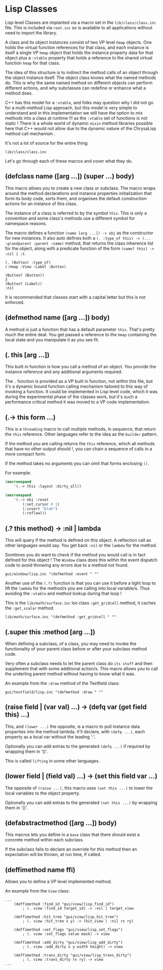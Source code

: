 # Lisp Classes

Lisp level Classes are implanted via a macro set in the `lib/class/class.inc`
file. This is included via `root.inc` so is available to all applications
without need to import the library.

A class and its object instances consist of two VP level `hmap` objects. One
holds the virtual function references for that class, and each instance is
itself a single VP `hmap` object that holds the instance property data for that
object plus a `:vtable` property that holds a reference to the shared virtual
function `hmap` for that class.

The idea of this structure is to indirect the method calls of an object through
the object instance itself. The object class knows what the named methods do.
This is why the same named method on different objects can perform different
actions, and why subclasses can redefine or enhance what a method does.

C++ has this model for a `:vtable`, and folks may question why I did not go for
a multi-method Lisp approach, but this model is very simple to understand and
in this implementation we still have the option to mix methods into a class at
runtime !!! as the `:vtable` set of functions is not static ! There is a whole
world of dynamic `mixin` method libraries possible here that C++ would not
allow due to the dynamic nature of the ChrysaLisp method call mechanism .

It's not a lot of source for the entire thing:

```file
lib/class/class.inc
```

Let's go through each of these macros and cover what they do.

## (defclass name ([arg ...]) (super ...) body)

This macro allows you to create a new class or subclass. The macro wraps around
the method declarations and instance properties initialization that form its
body code, sorts them, and organises the default construction actions for an
instance of this class.

The instance of a class is referred to by the symbol `this`. This is only a
convention and some class's methods use a different symbol for namespace
reasons.

The macro defines a function `(name [arg ...]) -> obj` as the constructor for
new instances. It also auto defines both a `(. :type_of this) -> (...
:grandparent :parent :name)` method, that returns the class inherence list for
the object, along with a predicate function of the form `(name? this) -> :nil |
:t`.

```vdu
(. (Button) :type_of)
(:hmap :View :Label :Button)

(Button? (Button))
3
(Button? (Label))
:nil
```

It is recommended that classes start with a capital letter but this is not
enforced.

## (defmethod name ([arg ...]) body)

A method is just a function that has a default parameter `this`. That's pretty
much the entire deal. You get passed a reference to the `hmap` containing the
local state and you manipulate it as you see fit.

## (. this [arg ...])

This built in function is how you call a method of an object. You provide the
instance reference and any additional arguments required.

The `.` function is provided as a VP built in function, not within this file,
but it's a dynamic bound function calling mechanism tailored to this way of
invoking a function. It could be implemented in Lisp level code, which it was
during the experimental phase of the classes work, but it's such a performance
critical method it was moved to a VP code implementation.

## (.-> this form ...)

This is a `threading` macro to call multiple methods, in sequence, that return
the `this` reference. Other languages refer to the idea as the `builder`
pattern.

If the method you are calling returns the `this` reference, which all methods
that have no other output should !, you can chain a sequence of calls in a more
compact form.

If the method takes no arguments you can omit that forms enclosing `()`.

For example:

```lisp
(macroexpand
	'(.-> this :layout :dirty_all))
```

```lisp
(macroexpand
	'(.-> obj :reset
		(:set_cursor 0 1)
		(:insert "blah")
		(:reflow)))
```

## (.? this method) -> :nil | lambda

This will query if the method is defined on this object. A reflection call as
other languages would say. You get back `:nil` or the `lambda` for the method.

Somtimes you do want to check if the method you would call is in fact defined
for this object ! The `Window` class does this within the event dispatch code
to avoid throwing any errors due to a method not found.

```file
gui/window/lisp.inc "(defmethod :event " ""
```

Another use of the `(.?)` function is that you can use it before a tight loop
to lift the `lambda` for the method/s you are calling into local variable/s.
Thus avoiding the `:vtable` and method lookup during that loop !

This is the `lib/math/surface.inc` Iso class `:get_gridcell` method, it caches
the `:get_scalar` method.

```file
lib/math/surface.inc "(defmethod :get_gridcell " ""
```

## (.super this :method [arg ...])

When defining a subclass, of a class, you may need to invoke the functionality
of your parent class before or after your subclass method code.

Very often a subclass needs to let the parent class do `its stuff` and then
supplement that with some additional action/s. This macro allows you to call
the underling parent method without having to know what it was.

An example from the `:draw` method of the Textfield class:

```file
gui/textfield/lisp.inc "(defmethod :draw " ""
```

## (raise field | (var val) ...) -> (defq var (get field this) ...)

This, and `(lower ...)` the opposite, is a macro to pull instance data
properties into the method lambda. it'll declare, with `(defq ...)`, each
property as a local var without the leading ':'.

Optionally you can add extras to the generated `(defq ...)` if required by
wrapping them in '()'.

This is called `lifting` in some other languages.

## (lower field | (field val) ...) -> (set this field var ...)

The opposite of `(raise ...)`, this macro uses `(set this ...)` to lower the
local variables to the object property.

Optionally you can add extras to the generated `(set this ...)` by wrapping
them in '()'.

##  (defabstractmethod ([arg ...]) body)

This macros lets you define in a `base` class that there should exist a
concrete method within each subclass.

If the subclass fails to declare an override for this method then an
expectation will be thrown, at run time, if called.

## (deffimethod name ffi)

Allows you to define a VP level implemented method.

An example from the `View` class:

```vdu
...
	(deffimethod :find_id "gui/view/lisp_find_id")
		; (. view :find_id target_id) -> :nil | target_view

	(deffimethod :hit_tree "gui/view/lisp_hit_tree")
		; (. view :hit_tree x y) -> (hit_view | :nil rx ry)

	(deffimethod :set_flags "gui/view/lisp_set_flags")
		; (. view :set_flags value mask) -> view

	(deffimethod :add_dirty "gui/view/lisp_add_dirty")
		; (. view :add_dirty x y width height) -> view

	(deffimethod :trans_dirty "gui/view/lisp_trans_dirty")
		; (. view :trans_dirty rx ry) -> view
...
```
